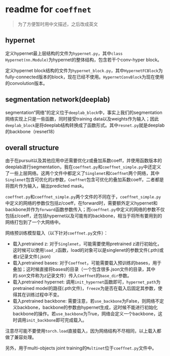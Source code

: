 # readme for `coeffnet`
> 为了方便暂时用中文描述，之后改成英文

## hypernet
定义hypernet最上层结构的文件为`hypernet.py`，其中`class Hypernet(nn.Module)`为hypernet的整体结构，包含若干个conv-hyper block。

定义hypernet block结构的文件为`hypernet_block.py`，其中`HypernetFCBlock`为fully-connected版本的block，现在已经不使用。`HypernetConvBlock`为现在使用的convolution版本。

## segmentation network(deeplab)
segmentation“网络”的定义位于`deeplab_block`中，事实上我们的segmentation网络实现上只是一些函数，同时接受training data以及weights作为输入；因此`deeplab_block`是将deeplab结构转换成了函数形式。其中`resnet.py`就是deeplab的backbone（resnet18）

## overall structure
由于在pursuit以及其他应用中还需要优化z或叠加系数coeff，并使用函数版本的deeplab进行segmentation，我在`coeffnet.py`和`coeffnet_simple.py`中还定义了一些上层网络。这两个文件中都定义了`Singlenet`和`Coeffnet`两个网络，其中`Singlenet`包含可优化的z参数，`Coeffnet`包含可优化的叠加系数coeff，二者都是将图片作为输入，输出predicted mask。

`coeffnet.py`和`coeffnet_simple.py`两个文件的不同在于，`coeffnet_simple.py`中定义的网络的参数仅包括z/coeff，在forward时，需要额外定义hypernet和backbone并作为`forward`函数参数传入；而`coeffnet.py`中定义的网络的参数不仅包括z/coeff，还包括hypernet以及可能有的backbone，相当于将所有要用到的网络打包到了一个大网络中。

网络预训练模型载入（以下针对`coeffnet.py`文件）：
- 载入pretrained z: 对于`Singlenet`，可能需要使用pretrained z进行初始化，这时候可以使用`load_z`函数，load的对象可以是singlenet的参数文件(.pth)或者z记录文件(.json)
- 载入pretrained bases: 对于`Coeffnet`，可能需要载入预训练的bases，用于叠加；这时候直接将bases的目录（一个包含很多.json文件的目录，其中的.son文件称为z记录文件）传入`Coeffnet`的`base_dir`参数。
- 载入pretrained hypernet: 调用`init_hypernet`函数即可，`hypernet_path`为pretrained model的路径(.pth文件)，`freeze`为是否在载入后固定其参数，使得其在训练过程中不变。
- 载入pretrained backbone: 需要注意，若`use_backbone`为False，则网络不定义backbone，backbone的参数由hypernet生成，这时候不能进行初始化backbone的操作。若`use_backbone`为True，网络会定义一个backbone，这时调用`init_backbone`即可完成载入。

注意尽可能不要使用`torch.load`直接载入，因为网络结构不尽相同，以上载入都做了兼容处理。

另外，用于multi-objects joint training的`Multinet`位于`coeffnet.py`文件中。